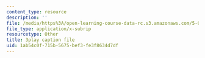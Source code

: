 ```yaml
---
content_type: resource
description: ''
file: /media/https%3A/open-learning-course-data-rc.s3.amazonaws.com/5-08j-biological-chemistry-ii-spring-2016/1ab54c0f715b5675bef3fe3f8634d7df_HOXw6_ztAqQ.vtt
file_type: application/x-subrip
resourcetype: Other
title: 3play caption file
uid: 1ab54c0f-715b-5675-bef3-fe3f8634d7df
---
```

